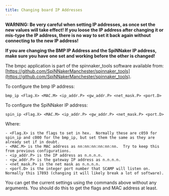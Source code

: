 ```yaml
---
title: Changing board IP Addresses
---
```


**WARNING: Be very careful when setting IP addresses, as once set the new values will take effect!  If you loose the IP address after changing it or mis-type the IP address, there is no way to set it back again without connecting to the new IP address!**

**If you are changing the BMP IP Address and the SpiNNaker IP address, make sure you have one set and working before the other is changed!**

The bmpc application is part of the spinnaker_tools software available from:
[https://github.com/SpiNNakerManchester/spinnaker_tools](https://github.com/SpiNNakerManchester/spinnaker_tools).

To configure the bmp IP address:

```
bmp_ip <Flag.X> <MAC.M> <ip_addr.P> <gw_addr.P> <net_mask.P> <port.D>
```

To configure the SpiNNaker IP address:

```
spin_ip <Flag.X> <MAC.M> <ip_addr.P> <gw_addr.P> <net_mask.P> <port.D>
```

Where:

    - <Flag.X> is the flags to set in hex.  Normally these are c059 for spin_ip and c000 for the bmp_ip, but set them the same as they are already set if in doubt.
    - <MAC.M> is the MAC address as nn:nn:nn:nn:nn:nn.  Try to keep this from previous configurations.
    - <ip_addr.P> is the IP address as n.n.n.n.
    - <gw_addr.P> is the gateway IP address as n.n.n.n.
    - <net_mask.P> is the net mask as n.n.n.n.
    - <port.D> is the integer port number that SCAMP will listen on.  Normally this 17893 (changing it will likely break a lot of software).

You can get the current settings using the commands above without any 
arguments.  You should do this to get the flags and MAC address at least.
